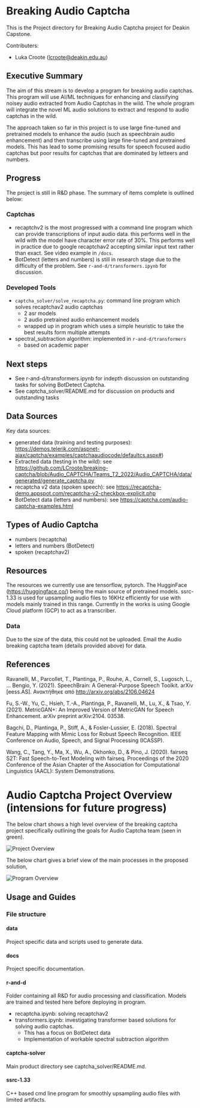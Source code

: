 # Breaking Audio Captcha
This is the Project directory for Breaking Audio Captcha project for Deakin Capstone.

Contributers:

- Luka Croote (lcroote@deakin.edu.au)

## Executive Summary
The aim of this stream is to develop a program for breaking audio captchas. 
This program will use AI/ML techniques for enhancing and classifying noisey audio extracted from Audio Captchas in the wild. 
The whole program will integrate the novel ML audio solutions to extract and respond to audio captchas in the wild.

The approach taken so far in this project is to use large fine-tuned and pretrained models to enhance the audio (such as speechbrain audio enhancement) and then transcribe using large fine-tuned and pretrained models. This has lead to some promising results for speech focused audio captchas but poor results for captchas that are dominated by letteers and numbers. 

## Progress
The project is still in R&D phase. The summary of items complete is outlined below:

### Captchas
- recaptchv2 is the most progressed with a command line program which can provide transcriptions of input audio data. this performs well in the wild with the model have character error rate of 30%. This performs well in practice due to google recaptchav2 accepting similar input text rather than exact. See video example in `/docs`.
- BotDetect (letters and numbers) is still in research stage due to the difficulty of the problem. See `r-and-d/transformers.ipynb` for discussion.

### Developed Tools
- `captcha_solver/solve_recaptcha.py`: command line program which solves recaptchav2 audio captchas
    - 2 asr models
    - 2 audio pretrained audio enhancement models
    - wrapped up in program which uses a simple heuristic to take the best results form multiple attempts
- spectral_subtraction algorithm: implemented in `r-and-d/transformers`
    - based on academic paper

## Next steps

- See r-and-d/transformers.ipynb for indepth discussion on outstanding tasks for solving BotDetect Captcha. 
- See captcha_solver/README.md for discussion on products and outstanding tasks

## Data Sources

Key data sources:

- generated data (training and testing purposes): https://demos.telerik.com/aspnet-ajax/captcha/examples/captchaaudiocode/defaultcs.aspx#)
- Extracted data (testing in the wild): see https://github.com/LCroote/breaking-captcha/blob/Audio_CAPTCHA/Teams_T2_2022/Audio_CAPTCHA/data/generated/generate_captcha.py
- recaptcha v2 data (spoken speech): see https://recaptcha-demo.appspot.com/recaptcha-v2-checkbox-explicit.php
- BotDetect data (letters and numbers): see https://captcha.com/audio-captcha-examples.html

## Types of Audio Captcha

- numbers (recaptcha)
- letters and numbers (BotDetect)
- spoken (recaptchav2)

## Resources
The resources we currently use are tensorflow, pytorch. The HugginFace (https://huggingface.co/) being the main source of pretrained models. ssrc-1.33 is used for upsampling audio files to 16KHz efficiently for use with models mainly trained in this range. Currently in the works is using Google Cloud platform (GCP) to act as a transcriber.

### Data
Due to the size of the data, this could not be uploaded. Email the Audio breaking captcha team (details provided above) for data.

## References

Ravanelli, M., Parcollet, T., Plantinga, P., Rouhe, A., Cornell, S., Lugosch, L., … Bengio, Y. (2021). SpeechBrain: A General-Purpose Speech Toolkit. arXiv [eess.AS]. Ανακτήθηκε από http://arxiv.org/abs/2106.04624

Fu, S.-W., Yu, C., Hsieh, T.-A., Plantinga, P., Ravanelli, M., Lu, X., & Tsao, Y. (2021). MetricGAN+: An Improved Version of MetricGAN for Speech Enhancement. arXiv preprint arXiv:2104. 03538.

Bagchi, D., Plantinga, P., Stiff, A., & Fosler-Lussier, E. (2018). Spectral Feature Mapping with Mimic Loss for Robust Speech Recognition. IEEE Conference on Audio, Speech, and Signal Processing (ICASSP).

Wang, C., Tang, Y., Ma, X., Wu, A., Okhonko, D., & Pino, J. (2020). fairseq S2T: Fast Speech-to-Text Modeling with fairseq. Proceedings of the 2020 Conference of the Asian Chapter of the Association for Computational Linguistics (AACL): System Demonstrations.

# Audio Captcha Project Overview (intensions for future progress)

The below chart shows a high level overview of the breaking captcha project specifically outlining the goals for Audio Captcha team (seen in green).

![Project Overview](./docs/Breaking%20Captcha.png)

The below chart gives a brief view of the main processes in the proposed solution,

![Program Overview](./docs/Breaking%20Audio%20Captcha.png)


## Usage and Guides

### File structure
#### data
Project specific data and scripts used to generate data.
#### docs
Project specific documentation.
#### r-and-d
Folder containing all R&D for audio processing and classification. Models are trained and tested here before deploying in program.

- recaptcha.ipynb: solving recaptchav2
- transformers.ipynb: investigating transformer based solutions for solving audio captchas. 
    - This has a focus on BotDetect data
    - Implementation of workable spectral subtraction algorithm

#### captcha-solver
Main product directory see captcha_solver/README.md.

#### ssrc-1.33
C++ based cmd line program for smoothly upsampling audio files with limited artifacts.





